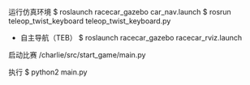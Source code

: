 运行仿真环境
$ roslaunch racecar_gazebo car_nav.launch
$ rosrun teleop_twist_keyboard teleop_twist_keyboard.py

- 自主导航（TEB）
$ roslaunch racecar_gazebo racecar_rviz.launch

启动比赛
/charlie/src/start_game/main.py

执行
$ python2 main.py
